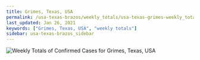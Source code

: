 ```yaml
---
title: Grimes, Texas, USA
permalink: /usa-texas-brazos/weekly_totals/usa-texas-grimes-weekly_totals.html
last_updated: Jan 26, 2021
keywords: ["Grimes, Texas, USA", "weekly totals"]
sidebar: usa-texas-brazos_sidebar
---
```


![Weekly Totals of Confirmed Cases for Grimes, Texas, USA](/covid_tracker/images/graphs/usa-texas-grimes-weekly_totals_graph.png)

